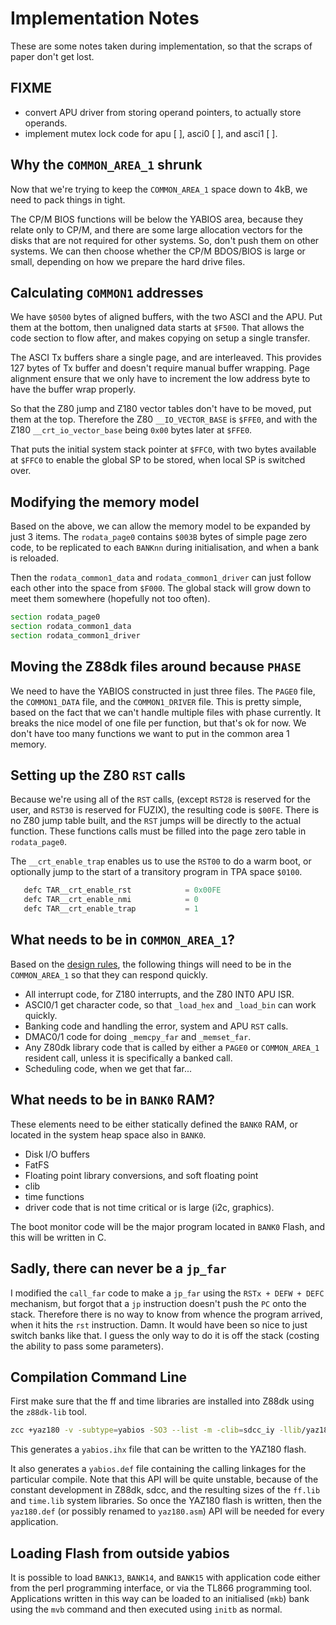 # Implementation Notes

These are some notes taken during implementation, so that the scraps of paper don't get lost.

## FIXME

- convert APU driver from storing operand pointers, to actually store operands.<br>
- implement mutex lock code for apu [ ], asci0 [ ], and asci1 [ ].<br>

## Why the `COMMON_AREA_1` shrunk

Now that we're trying to keep the `COMMON_AREA_1` space down to 4kB, we need to pack things in tight.

The CP/M BIOS functions will be below the YABIOS area, because they relate only to CP/M, and there are some large allocation vectors for the disks that are not required for other systems. So, don't push them on other systems. We can then choose whether the CP/M BDOS/BIOS is large or small, depending on how we prepare the hard drive files.

## Calculating `COMMON1` addresses

We have `$0500` bytes of aligned buffers, with the two ASCI and the APU. Put them at the bottom, then unaligned data starts at `$F500`. That allows the code section to flow after, and makes copying on setup a single transfer.

The ASCI Tx buffers share a single page, and are interleaved. This provides 127 bytes of Tx buffer and doesn't require manual buffer wrapping. Page alignment ensure that we only have to increment the low address byte to have the buffer wrap properly.

So that the Z80 jump and Z180 vector tables don't have to be moved, put them at the top. Therefore the Z80 `__IO_VECTOR_BASE` is `$FFE0`, and with the Z180 `__crt_io_vector_base` being `0x00` bytes later at `$FFE0`.

That puts the initial system stack pointer at `$FFC0`, with two bytes available at `$FFC0` to enable the global SP to be stored, when local SP is switched over.

## Modifying the memory model

Based on the above, we can allow the memory model to be expanded by just 3 items. The `rodata_page0` contains `$003B` bytes of simple page zero code, to be replicated to each `BANKnn` during initialisation, and when a bank is reloaded.

Then the `rodata_common1_data` and `rodata_common1_driver` can just follow each other into the space from `$F000`. The global stack will grow down to meet them somewhere (hopefully not too often).

```asm
section rodata_page0
section rodata_common1_data
section rodata_common1_driver
```

## Moving the Z88dk files around because `PHASE`

We need to have the YABIOS constructed in just three files. The `PAGE0` file, the `COMMON1_DATA` file, and the `COMMON1_DRIVER` file. This is pretty simple, based on the fact that we can't handle multiple files with phase currently. It breaks the nice model of one file per function, but that's ok for now. We don't have too many functions we want to put in the common area 1 memory.

## Setting up the Z80 `RST` calls

Because we're using all of the `RST` calls, (except `RST28` is reserved for the user, and `RST30` is reserved for FUZIX), the resulting code is `$00FE`. There is no Z80 jump table built, and the `RST` jumps will be directly to the actual function. These functions calls must be filled into the page zero table in `rodata_page0`.

The `__crt_enable_trap` enables us to use the `RST00` to do a warm boot, or optionally jump to the start of a transitory program in TPA space `$0100`.

```asm
   defc TAR__crt_enable_rst            = 0x00FE
   defc TAR__crt_enable_nmi            = 0
   defc TAR__crt_enable_trap           = 1
```

## What needs to be in `COMMON_AREA_1`?

Based on the [design rules](https://github.com/feilipu/yaz180/blob/master/yabios/README.MD#design-rules), the following things will need to be in the `COMMON_AREA_1` so that they can respond quickly.

- All interrupt code, for Z180 interrupts, and the Z80 INT0 APU ISR.
- ASCI0/1 get character code, so that `_load_hex` and `_load_bin` can work quickly.
- Banking code and handling the error, system and APU `RST` calls.
- DMAC0/1 code for doing `_memcpy_far` and `_memset_far`.
- Any Z80dk library code that is called by either a `PAGE0` or `COMMON_AREA_1` resident call, unless it is specifically a banked call.
- Scheduling code, when we get that far...

## What needs to be in `BANK0` RAM?

These elements need to be either statically defined the `BANK0` RAM, or located in the system heap space also in `BANK0`.

- Disk I/O buffers
- FatFS
- Floating point library conversions, and soft floating point
- clib
- time functions
- driver code that is not time critical or is large (i2c, graphics).

The boot monitor code will be the major program located in `BANK0` Flash, and this will be written in C.

## Sadly, there can never be a `jp_far`

I modified the `call_far` code to make a `jp_far` using the `RSTx + DEFW + DEFC` mechanism, but forgot that a `jp` instruction doesn't push the `PC` onto the stack. Therefore there is no way to know from whence the program arrived, when it hits the `rst` instruction. Damn. It would have been so nice to just switch banks like that. I guess the only way to do it is off the stack (costing the ability to pass some parameters).

## Compilation Command Line

First make sure that the ff and time libraries are installed into Z88dk using the `z88dk-lib` tool.

```bash
zcc +yaz180 -v -subtype=yabios -SO3 --list -m -clib=sdcc_iy -llib/yaz180/ff -llib/yaz180/time --max-allocs-per-node100000 main.c -gpf yabios.rex -o yabios -create-app
```
This generates a `yabios.ihx` file that can be written to the YAZ180 flash.

It also generates a `yabios.def` file containing the calling linkages for the particular compile. Note that this API will be quite unstable, because of the constant development in Z88dk, sdcc, and the resulting sizes of the `ff.lib` and `time.lib` system libraries. So once the YAZ180 flash is written, then the `yaz180.def` (or possibly renamed to `yaz180.asm`) API will be needed for every application.

## Loading Flash from outside yabios

It is possible to load `BANK13`, `BANK14`, and `BANK15` with application code either from the perl programming interface, or via the TL866 programming tool. Applications written in this way can be loaded to an initialised (`mkb`) bank using the `mvb` command and then executed using `initb` as normal.






